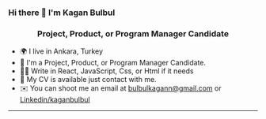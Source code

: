 ### Hi there 👋 I'm Kagan Bulbul

<h3 align="center">Project, Product, or Program Manager Candidate </h3>

- 🌍 I live in Ankara, Turkey
- 👔 I'm a Project, Product, or Program Manager Candidate. 
- 👨‍💻 Write in React, JavaScript, Css, or Html if it needs
- 💬 My CV is available just contact with me.
- ✉️ You can shoot me an email at [bulbulkagann@gmail.com](mailto:bulbulkagann@gmail.com) or [Linkedin/kaganbulbul](https://www.linkedin.com/in/kaganbulbul/)

---
